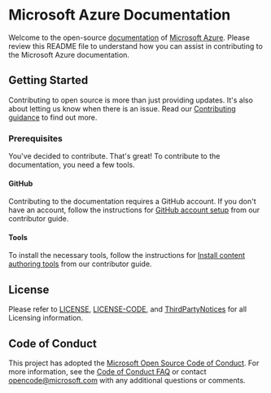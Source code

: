 # Microsoft Azure Documentation

Welcome to the open-source [documentation](https://learn.microsoft.com/azure/?product=popular) of [Microsoft Azure](https://azure.microsoft.com). Please review this README file to understand how you can assist in contributing to the Microsoft Azure documentation. 

## Getting Started

Contributing to open source is more than just providing updates. It's also about letting us know when there is an issue. Read our [Contributing guidance](CONTRIBUTING.md) to find out more.

### Prerequisites

You've decided to contribute. That's great! To contribute to the documentation, you need a few tools.

#### GitHub

Contributing to the documentation requires a GitHub account. If you don't have an account, follow the instructions for [GitHub account setup](https://learn.microsoft.com/contribute/get-started-setup-github) from our contributor guide.

#### Tools

To install the necessary tools, follow the instructions for [Install content authoring tools](https://learn.microsoft.com/contribute/get-started-setup-tools) from our contributor guide.

## License

Please refer to [LICENSE](LICENSE), [LICENSE-CODE](LICENSE-CODE), and [ThirdPartyNotices](ThirdPartyNotices.md) for all Licensing information.

## Code of Conduct

This project has adopted the [Microsoft Open Source Code of Conduct](https://opensource.microsoft.com/codeofconduct/).
For more information, see the [Code of Conduct FAQ](https://opensource.microsoft.com/codeofconduct/faq/) or contact [opencode@microsoft.com](mailto:opencode@microsoft.com) with any additional questions or comments.

